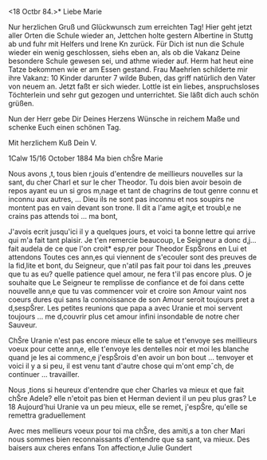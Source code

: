  <18 Octbr 84.>*
Liebe Marie

Nur herzlichen Gruß und Glückwunsch zum erreichten Tag! Hier geht jetzt aller Orten die Schule wieder an, Jettchen holte gestern Albertine in Stuttg ab und fuhr mit Helfers und Irene Kn zurück. Für Dich ist nun die Schule wieder ein wenig geschlossen, siehs eben an, als ob die Vakanz Deine besondere Schule gewesen sei, und athme wieder auf. Herm hat heut eine Tatze bekommen wie er am Essen gestand. Frau Maehrlen schilderte mir ihre Vakanz: 10 Kinder darunter 7 wilde Buben, das griff natürlich den Vater von neuem an. Jetzt faßt er sich wieder. Lottle ist ein liebes, anspruchsloses Töchterlein und sehr gut gezogen und unterrichtet. Sie läßt dich auch schön grüßen.

Nun der Herr gebe Dir Deines Herzens Wünsche in reichem Maße und schenke Euch einen schönen Tag.

 Mit herzlichem Kuß
 Dein V.


 1Calw 15/16 October 1884
Ma bien chŠre Marie

Nous avons ‚t‚ tous bien r‚jouis d'entendre de meillieurs nouvelles sur la sant‚ du cher Charl et sur le cher Theodor. Tu dois bien avoir besoin de repos ayant eu un si gros m‚nage et tant de chagrins de tout genre connu et inconnu aux autres, … Dieu ils ne sont pas inconnu et nos soupirs ne montent pas en vain devant son trone. Il dit a l'ame agit‚e et troubl‚e ne crains pas attends toi … ma bont‚

J'avois ecrit jusqu'ici il y a quelques jours, et voici ta bonne lettre qui arrive qui m'a fait tant plaisir. Je t'en remercie beaucoup, Le Seigneur a donc d‚j… fait audela de ce que l'on croit* esp‚rer pour Theodor EspŠrons en Lui et attendons Toutes ces ann‚es qui viennent de s'ecouler sont des preuves de la fid‚lite et bont‚ du Seigneur, que n'atil pas fait pour toi dans les ‚preuves que tu as eu? quelle patience quel amour, ne fera t'il pas encore plus. O je souhaite que Le Seigneur te remplisse de confiance et de foi dans cette nouvelle ann‚e que tu vas commencer voir et croire son Amour vaint nos coeurs dures qui sans la connoissance de son Amour seroit toujours pret a d‚sespŠrer. Les petites reunions que papa a avec Uranie et moi servent toujours … me d‚couvrir plus cet amour infini insondable de notre cher Sauveur.

ChŠre Uranie n'est pas encore mieux elle te salue et t'envoye ses meillieurs voeux pour cette ann‚e, elle t'envoye les dentelles noir et moi les blanche quand je les ai commenc‚e j'espŠrois d'en avoir un bon bout … tenvoyer et voici il y a si peu, il est venu tant d'autre chose qui m'ont empˆch‚ de continuer … travailler.

Nous ‚tions si heureux d'entendre que cher Charles va mieux et que fait chŠre Adele? elle n'etoit pas bien et Herman devient il un peu plus gras? 
Le 18 Aujourd'hui Uranie va un peu mieux, elle se remet, j'espŠre, qu'elle se remettra graduellement

Avec mes mellieurs voeux pour toi ma chŠre, des amiti‚s a ton cher Mari nous sommes bien reconnaissants d'entendre que sa sant‚ va mieux. Des baisers aux cheres enfans
 Ton affection‚e Julie Gundert
